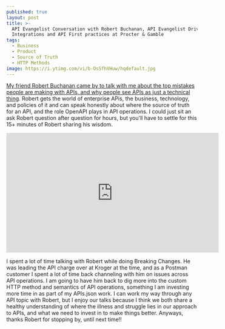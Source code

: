 ```yaml
---
published: true
layout: post
title: >-
  API Evangelist Conversation with Robert Buchanan, API Evangelist Driving API
  Integrations and API First practices at Procter & Gamble
tags:
  - Business
  - Product
  - Source of Truth
  - HTTP Methods
image: https://i.ytimg.com/vi/b-OsSfhVHuw/hqdefault.jpg
---
```

[My friend Robert Buchanan came by to talk with me about the top mistakes people are making with APIs, and why people see APIs as just a technical thing](https://conversations.apievangelist.com/sessions/2024-09-18-robert-buchanan-pg.html). Robert gets the world of enterprise APis, the business, technology, and policies of it and can speak honestly about where the source of truth for an API, and the role OpenAPI plays in API operations. I could just sit an ask Robert question after question for hours, but you'll have to settle for this 15+ minutes of Robert sharing his wisdom.

<center><iframe width="560" height="315" src="https://www.youtube.com/embed/b-OsSfhVHuw?si=fObLldqg2iHXFNTQ" title="YouTube video player" frameborder="0" allow="accelerometer; autoplay; clipboard-write; encrypted-media; gyroscope; picture-in-picture; web-share" referrerpolicy="strict-origin-when-cross-origin" allowfullscreen></iframe></center>

I spent a lot of time talking with Robert while doing Breaking Changes. He was leading the API charge over at Kroger at the time, and as a Postman customer I spent a lot of time back channeling with him on issues across API operations. I am going to have him back to dig more into the custom HTTP method and semantics of API operations, something I am investing more time in as part of my APIs.json work. I can work my way through any API topic with Robert, but I enjoy our talks because I think we both share a healthy understanding of where the illness and struggle lies in our approach to APIs, and what we need to invest in to make things better. Anyways, thanks Robert for stopping by, until next time!!
